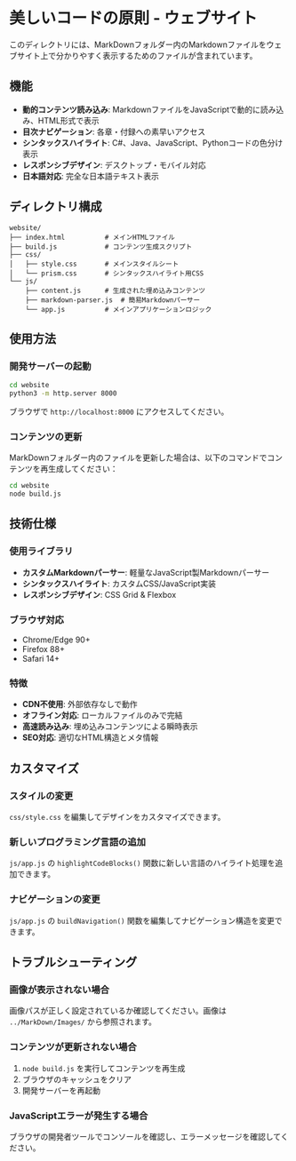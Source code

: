 # 美しいコードの原則 - ウェブサイト

このディレクトリには、MarkDownフォルダー内のMarkdownファイルをウェブサイト上で分かりやすく表示するためのファイルが含まれています。

## 機能

- **動的コンテンツ読み込み**: MarkdownファイルをJavaScriptで動的に読み込み、HTML形式で表示
- **目次ナビゲーション**: 各章・付録への素早いアクセス
- **シンタックスハイライト**: C#、Java、JavaScript、Pythonコードの色分け表示
- **レスポンシブデザイン**: デスクトップ・モバイル対応
- **日本語対応**: 完全な日本語テキスト表示

## ディレクトリ構成

```
website/
├── index.html          # メインHTMLファイル
├── build.js            # コンテンツ生成スクリプト
├── css/
│   ├── style.css       # メインスタイルシート
│   └── prism.css       # シンタックスハイライト用CSS
└── js/
    ├── content.js      # 生成された埋め込みコンテンツ
    ├── markdown-parser.js  # 簡易Markdownパーサー
    └── app.js          # メインアプリケーションロジック
```

## 使用方法

### 開発サーバーの起動

```bash
cd website
python3 -m http.server 8000
```

ブラウザで `http://localhost:8000` にアクセスしてください。

### コンテンツの更新

MarkDownフォルダー内のファイルを更新した場合は、以下のコマンドでコンテンツを再生成してください：

```bash
cd website
node build.js
```

## 技術仕様

### 使用ライブラリ

- **カスタムMarkdownパーサー**: 軽量なJavaScript製Markdownパーサー
- **シンタックスハイライト**: カスタムCSS/JavaScript実装
- **レスポンシブデザイン**: CSS Grid & Flexbox

### ブラウザ対応

- Chrome/Edge 90+
- Firefox 88+
- Safari 14+

### 特徴

- **CDN不使用**: 外部依存なしで動作
- **オフライン対応**: ローカルファイルのみで完結
- **高速読み込み**: 埋め込みコンテンツによる瞬時表示
- **SEO対応**: 適切なHTML構造とメタ情報

## カスタマイズ

### スタイルの変更

`css/style.css` を編集してデザインをカスタマイズできます。

### 新しいプログラミング言語の追加

`js/app.js` の `highlightCodeBlocks()` 関数に新しい言語のハイライト処理を追加できます。

### ナビゲーションの変更

`js/app.js` の `buildNavigation()` 関数を編集してナビゲーション構造を変更できます。

## トラブルシューティング

### 画像が表示されない場合

画像パスが正しく設定されているか確認してください。画像は `../MarkDown/Images/` から参照されます。

### コンテンツが更新されない場合

1. `node build.js` を実行してコンテンツを再生成
2. ブラウザのキャッシュをクリア
3. 開発サーバーを再起動

### JavaScriptエラーが発生する場合

ブラウザの開発者ツールでコンソールを確認し、エラーメッセージを確認してください。